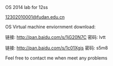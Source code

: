 OS 2014 lab for 12ss

12302010001@fudan.edu.cn

OS Virtual machine enviornment download:

链接: http://pan.baidu.com/s/1jG20N7C 密码: lvtt 

链接: http://pan.baidu.com/s/1c01Xgis 密码: s5m8

Feel free to contact me when meet any problems
